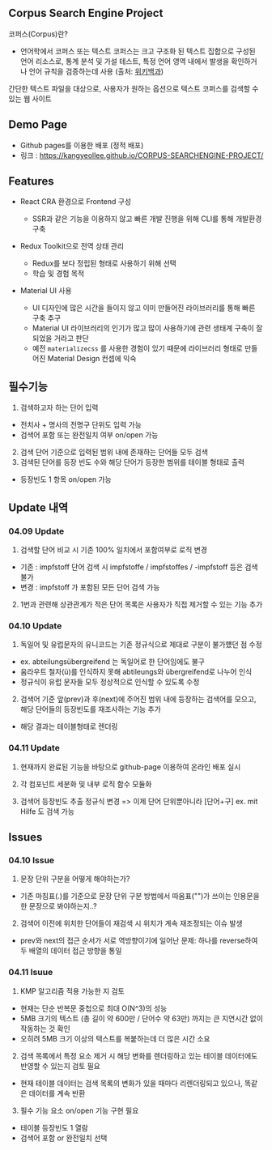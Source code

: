 ## Corpus Search Engine Project

코퍼스(Corpus)란?

- 언어학에서 코퍼스 또는 텍스트 코퍼스는 크고 구조화 된 텍스트 집합으로 구성된 언어 리소스로,
  통계 분석 및 가설 테스트, 특정 언어 영역 내에서 발생을 확인하거나 언어 규칙을 검증하는데 사용
  (출처: [위키백과](https://en.wikipedia.org/wiki/Text_corpus))

간단한 텍스트 파일을 대상으로, 사용자가 원하는 옵션으로 텍스트 코퍼스를 검색할 수 있는 웹 사이트

## Demo Page

- Github pages를 이용한 배포 (정적 배포)
- 링크 : https://kangyeollee.github.io/CORPUS-SEARCHENGINE-PROJECT/

## Features

- React CRA 환경으로 Frontend 구성

  - SSR과 같은 기능을 이용하지 않고 빠른 개발 진행을 위해 CLI를 통해 개발환경 구축

- Redux Toolkit으로 전역 상태 관리

  - Redux를 보다 정립된 형태로 사용하기 위해 선택
  - 학습 및 경험 목적

- Material UI 사용
  - UI 디자인에 많은 시간을 들이지 않고 이미 만들어진 라이브러리를 통해 빠른 구축 추구
  - Material UI 라이브러리의 인기가 많고 많이 사용하기에 관련 생태계 구축이 잘 되었을 거라고 판단
  - 예전 `materializecss` 를 사용한 경험이 있기 때문에 라이브러리 형태로 만들어진 Material Design 컨셉에 익숙

## 필수기능

1. 검색하고자 하는 단어 입력

- 전치사 + 명사의 전명구 단위도 입력 가능
- 검색어 포함 또는 완전일치 여부 on/open 가능

2. 검색 단어 기준으로 입력된 범위 내에 존재하는 단어들 모두 검색
3. 검색된 단어를 등장 빈도 수와 해당 단어가 등장한 범위를 테이블 형태로 출력

- 등장빈도 1 항목 on/open 가능

## Update 내역

### 04.09 Update

1. 검색할 단어 비교 시 기존 100% 일치에서 포함여부로 로직 변경

- 기존 : impfstoff 단어 검색 시 impfstoffe / impfstoffes / -impfstoff 등은 검색 불가
- 변경 : impfstoff 가 포함된 모든 단어 검색 가능

2. 1번과 관련해 상관관계가 적은 단어 목록은 사용자가 직접 제거할 수 있는 기능 추가

### 04.10 Update

1. 독일어 및 유럽문자의 유니코드는 기존 정규식으로 제대로 구분이 불가헀던 점 수정

- ex. abteilungsübergreifend 는 독일어로 한 단어임에도 불구
- 움라우트 철자(ü)를 인식하지 못해 abtileungs와 übergreifend로 나누어 인식
- 정규식이 유럽 문자들 모두 정상적으로 인식할 수 있도록 수정

2. 검색어 기준 앞(prev)과 후(next)에 주어진 범위 내에 등장하는 검색어를 모으고, 해당 단어들의 등장빈도를 재조사하는 기능 추가

- 해당 결과는 테이블형태로 렌더링

### 04.11 Update

1. 현재까지 완료된 기능을 바탕으로 github-page 이용하여 온라인 배포 실시

2. 각 컴포넌트 세분화 및 내부 로직 함수 모듈화

3. 검색어 등장빈도 추출 정규식 변경 => 이제 단어 단위뿐아니라 [단어+구] ex. mit Hilfe 도 검색 가능

## Issues

### 04.10 Issue

1. 문장 단위 구분을 어떻게 해야하는가?

- 기존 마침표(.)를 기준으로 문장 단위 구분 방법에서 따옴표("")가 쓰이는 인용문을 한 문장으로 봐야하는지..?

2. 검색어 이전에 위치한 단어들이 재검색 시 위치가 계속 재조정되는 이슈 발생

- prev와 next의 접근 순서가 서로 역방향이기에 일어난 문제: 하나를 reverse하여 두 배열의 데이터 접근 방향을 통일

### 04.11 Isuue

1. KMP 알고리즘 적용 가능한 지 검토

- 현재는 단순 반복문 중첩으로 최대 O(N^3)의 성능
- 5MB 크기의 텍스트 (총 길이 약 600만 / 단어수 약 63만) 까지는 큰 지연시간 없이 작동하는 것 확인
- 오히려 5MB 크기 이상의 텍스트를 복붙하는데 더 많은 시간 소요

2. 검색 목록에서 특정 요소 제거 시 해당 변화를 렌더링하고 있는 테이블 데이터에도 반영할 수 있는지 검토 필요

- 현재 테이블 데이터는 검색 목록의 변화가 있을 때마다 리렌더링되고 있으나, 똑같은 데이터를 계속 반환

3. 필수 기능 요소 on/open 기능 구현 필요

- 테이블 등장빈도 1 열람
- 검색어 포함 or 완전일치 선택
